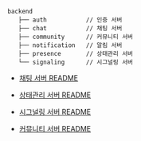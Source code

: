 ```
backend
   ├── auth           // 인증 서버
   ├── chat           // 채팅 서버
   ├── community      // 커뮤니티 서버
   ├── notification   // 알림 서버
   ├── presence       // 상태관리 서버
   └── signaling      // 시그널링 서버
```

- [채팅 서버 README](./chat/README.md)

- [상태관리 서버 README](./presence/README.md)

- [시그널링 서버 README](./signaling/README.md)

- [커뮤니티 서버 README](./community/README.md)